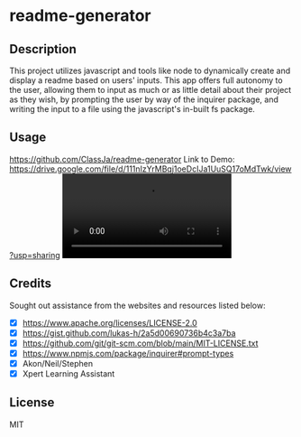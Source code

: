 # readme-generator


## Description 
This project utilizes javascript and tools like node to dynamically create and display a readme based on users' inputs. This app offers full autonomy to the user, allowing them to input as much or as little detail about their project as they wish, by prompting the user by way of the inquirer package, and writing the input to a file using the javascript's in-built fs package.

## Usage

https://github.com/ClassJa/readme-generator
Link to Demo: 
https://drive.google.com/file/d/111nIzYrMBqj1oeDcIJa1UuSQ17oMdTwk/view?usp=sharing
<video controls src="readmeGeneratorDemo.mp4" title="Title"></video>

## Credits 
Sought out assistance from the websites and resources listed below: 
- [x] https://www.apache.org/licenses/LICENSE-2.0
- [x] https://gist.github.com/lukas-h/2a5d00690736b4c3a7ba
- [x] https://github.com/git/git-scm.com/blob/main/MIT-LICENSE.txt
- [x] https://www.npmjs.com/package/inquirer#prompt-types
- [x] Akon/Neil/Stephen
- [x] Xpert Learning Assistant

## License 
MIT
